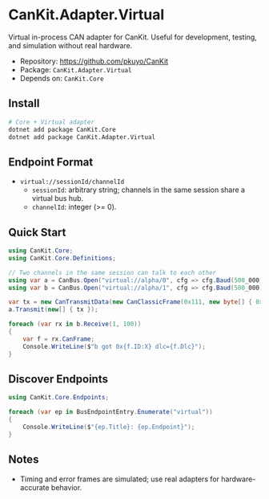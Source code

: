 # CanKit.Adapter.Virtual

Virtual in-process CAN adapter for CanKit. Useful for development, testing, and simulation without real hardware.

- Repository: https://github.com/pkuyo/CanKit
- Package: `CanKit.Adapter.Virtual`
- Depends on: `CanKit.Core`

## Install

```bash
# Core + Virtual adapter
dotnet add package CanKit.Core
dotnet add package CanKit.Adapter.Virtual
```

## Endpoint Format

- `virtual://sessionId/channelId`
  - `sessionId`: arbitrary string; channels in the same session share a virtual bus hub.
  - `channelId`: integer (>= 0).

## Quick Start

```csharp
using CanKit.Core;
using CanKit.Core.Definitions;

// Two channels in the same session can talk to each other
using var a = CanBus.Open("virtual://alpha/0", cfg => cfg.Baud(500_000));
using var b = CanBus.Open("virtual://alpha/1", cfg => cfg.Baud(500_000));

var tx = new CanTransmitData(new CanClassicFrame(0x111, new byte[] { 0x01, 0x02 }));
a.Transmit(new[] { tx });

foreach (var rx in b.Receive(1, 100))
{
    var f = rx.CanFrame;
    Console.WriteLine($"b got 0x{f.ID:X} dlc={f.Dlc}");
}
```

## Discover Endpoints

```csharp
using CanKit.Core.Endpoints;

foreach (var ep in BusEndpointEntry.Enumerate("virtual"))
{
    Console.WriteLine($"{ep.Title}: {ep.Endpoint}");
}
```

## Notes

- Timing and error frames are simulated; use real adapters for hardware-accurate behavior.
